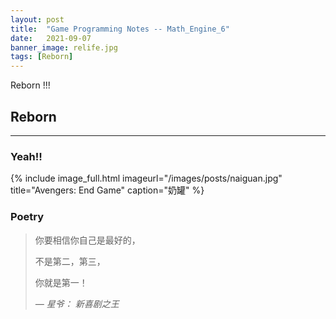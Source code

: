 ```yaml
---
layout: post
title:  "Game Programming Notes -- Math_Engine_6"
date:   2021-09-07
banner_image: relife.jpg
tags: [Reborn]
---
```

Reborn !!!


<!--more-->

## Reborn 

------

### Yeah!!




{% include image_full.html imageurl="/images/posts/naiguan.jpg" title="Avengers: End Game" caption="奶罐" %}


### Poetry

>你要相信你自己是最好的，
>
>不是第二，第三，
>
>你就是第一！
>
><cite>― 星爷： 新喜剧之王</cite>
